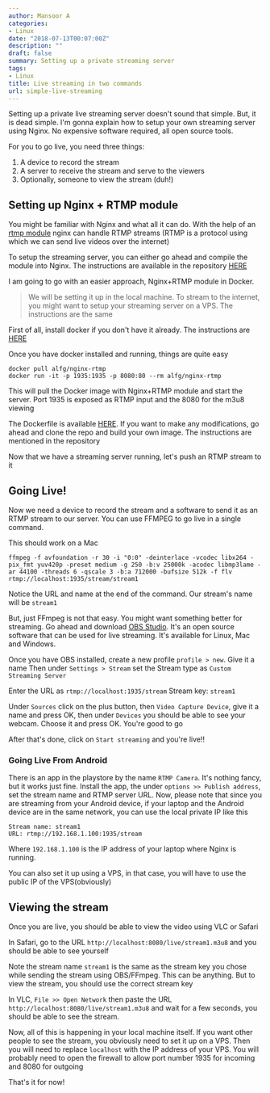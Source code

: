 ```yaml
---
author: Mansoor A
categories:
- Linux
date: "2018-07-13T00:07:00Z"
description: ""
draft: false
summary: Setting up a private streaming server
tags:
- Linux
title: Live streaming in two commands
url: simple-live-streaming
---
```



Setting up a private live streaming server doesn't sound that simple. But, it is dead simple.
I'm gonna explain how to setup your own streaming server using Nginx. No expensive
software required, all open source tools.

For you to go live, you need three things:
1. A device to record the stream
2. A server to receive the stream and serve to the viewers
3. Optionally, someone to view the stream (duh!)

## Setting up Nginx + RTMP module

You might be familiar with Nginx and what all it can do. With the help of an [rtmp module](https://github.com/arut/nginx-rtmp-module)
nginx can handle RTMP streams (RTMP is a protocol using which we can send live videos over the internet)

To setup the streaming server, you can either go ahead and compile the module into Nginx. The instructions
are available in the repository [HERE](https://github.com/arut/nginx-rtmp-module)

I am going to go with an easier approach, Nginx+RTMP module in Docker.

> We will be setting it up in the local machine. To stream to the internet, you might
> want to setup your streaming server on a VPS. The instructions are the same

First of all, install docker if you don't have it already. The instructions are [HERE](https://docs.docker.com/install/)

Once you have docker installed and running, things are quite easy
```shell
docker pull alfg/nginx-rtmp
docker run -it -p 1935:1935 -p 8080:80 --rm alfg/nginx-rtmp
```
This will pull the Docker image with Nginx+RTMP module and start the server. Port 1935 is
exposed as RTMP input and the 8080 for the m3u8 viewing

The Dockerfile is available [HERE](https://github.com/alfg/docker-nginx-rtmp). If you want to make
any modifications, go ahead and clone the repo and build your own image. The instructions are
mentioned in the repository

Now that we have a streaming server running, let's push an RTMP stream to it

## Going Live!

Now we need a device to record the stream and a software to send it as an RTMP stream to our
server. You can use FFMPEG to go live in a single command.

This should work on a Mac

```
ffmpeg -f avfoundation -r 30 -i "0:0" -deinterlace -vcodec libx264 -pix_fmt yuv420p -preset medium -g 250 -b:v 25000k -acodec libmp3lame -ar 44100 -threads 6 -qscale 3 -b:a 712000 -bufsize 512k -f flv  rtmp://localhost:1935/stream/stream1
```
Notice the URL and name at the end of the command. Our stream's name will be `stream1`

But, just FFmpeg is not that easy. You might want something better for streaming.
Go ahead and download [OBS Studio](https://obsproject.com/). It's an open source software that can
be used for live streaming. It's available for Linux, Mac and Windows.

Once you have OBS installed, create a new profile `profile > new`. Give it a name
Then under `Settings > Stream` set the Stream type as `Custom Streaming Server`

Enter the URL as `rtmp://localhost:1935/stream`
Stream key: `stream1`

Under `Sources` click on the plus button, then `Video Capture Device`, give it a name and press OK,
then under `Devices` you should be able to see your webcam. Choose it and press OK. You're good to go

After that's done, click on `Start streaming` and you're live!!

### Going Live From Android

There is an app in the playstore by the name `RTMP Camera`. It's nothing fancy, but it works just fine.
Install the app, the under `options >> Publish address`, set the stream name and RTMP server URL.
Now, please note that since you are streaming from your Android device, if your laptop and the Android
device are in the same network, you can use the local private IP like this

```
Stream name: stream1
URL: rtmp://192.168.1.100:1935/stream
```

Where `192.168.1.100` is the IP address of your laptop where Nginx is running.

You can also set it up using a VPS, in that case, you will have to use the public IP of the VPS(obviously)

## Viewing the stream

Once you are live, you should be able to view the video using VLC or Safari

In Safari, go to the URL `http://localhost:8080/live/stream1.m3u8` and you should be able to see
yourself

Note the stream name `stream1` is the same as the stream key you chose while sending the stream
using OBS/FFmpeg. This can be anything. But to view the stream, you should use the correct
stream key

In VLC, `File >> Open Network` then paste the URL `http://localhost:8080/live/stream1.m3u8` and wait for
a few seconds, you should be able to see the stream.

Now, all of this is happening in your local machine itself. If you want other people to see the
stream, you obviously need to set it up on a VPS. Then you will need to replace `localhost` with the
IP address of your VPS. You will probably need to open the firewall to allow port number 1935 for
incoming and 8080 for outgoing

That's it for now!

